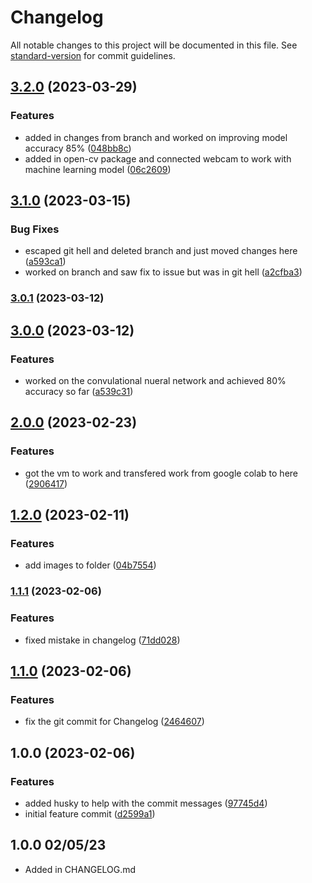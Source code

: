# Changelog

All notable changes to this project will be documented in this file. See [standard-version](https://github.com/conventional-changelog/standard-version) for commit guidelines.

## [3.2.0](https://github.com/Haseebk0678/CISC-4900/compare/v3.1.0...v3.2.0) (2023-03-29)


### Features

* added in changes from branch and worked on improving model accuracy 85% ([048bb8c](https://github.com/Haseebk0678/CISC-4900/commit/048bb8c09253eafc98e8deacf4a7fb8ad02f965d))
* added in open-cv package and connected webcam to work with machine learning model ([06c2609](https://github.com/Haseebk0678/CISC-4900/commit/06c26092a9ef33d2207a7dafe0b642564a41aa1a))

## [3.1.0](https://github.com/Haseebk0678/CISC-4900/compare/v3.0.1...v3.1.0) (2023-03-15)


### Bug Fixes

* escaped git hell and deleted branch and just moved changes here ([a593ca1](https://github.com/Haseebk0678/CISC-4900/commit/a593ca1d082f243a830a86a5cc6c3124d2be0b6b))
* worked on branch and saw fix to issue but was in git hell ([a2cfba3](https://github.com/Haseebk0678/CISC-4900/commit/a2cfba3198bba84e1e05ea71b761edd2a3110b42))

### [3.0.1](https://github.com/Haseebk0678/CISC-4900/compare/v3.0.0...v3.0.1) (2023-03-12)

## [3.0.0](https://github.com/Haseebk0678/CISC-4900/compare/v2.0.0...v3.0.0) (2023-03-12)


### Features

* worked on the convulational nueral network and achieved 80% accuracy so far ([a539c31](https://github.com/Haseebk0678/CISC-4900/commit/a539c3150ecc88166e1a280b9efdea2e364fd7c4))

## [2.0.0](https://github.com/Haseebk0678/CISC-4900/compare/v1.2.0...v2.0.0) (2023-02-23)


### Features

* got the vm to work and transfered work from google colab to here ([2906417](https://github.com/Haseebk0678/CISC-4900/commit/290641782db967713f6385dc274f93cefd8a1e08))

## [1.2.0](https://github.com/Haseebk0678/CISC-4900/compare/v1.1.1...v1.2.0) (2023-02-11)


### Features

* add images to folder ([04b7554](https://github.com/Haseebk0678/CISC-4900/commit/04b755466dea8b2a8522e473de89e2715ce5e013))

### [1.1.1](https://github.com/Haseebk0678/CISC-4900/compare/v1.1.0...v1.1.1) (2023-02-06)


### Features

* fixed mistake in changelog ([71dd028](https://github.com/Haseebk0678/CISC-4900/commit/71dd028d62b1038e1f81019c382fe962abfa1fc4))

## [1.1.0](https://github.com/Haseebk0678/CISC-4900/compare/v1.0.0...v1.1.0) (2023-02-06)


### Features

* fix the git commit for Changelog ([2464607](https://github.com/Haseebk0678/CISC-4900/commit/2464607b406b9f2b498ace31325aa500e82e3893))

## 1.0.0 (2023-02-06)


### Features

* added husky to help with the commit messages ([97745d4](https://github.com/Haseebk0678/CISC-4900/commit//97745d4e45a0e6ac6d2292d7932b14da9f9b1109))
* initial feature commit ([d2599a1](https://github.com/Haseebk0678/CISC-4900/commit/d2599a136b9557b5bedcf39e00c73ad61484c67b))

## 1.0.0 02/05/23
- Added in CHANGELOG.md
